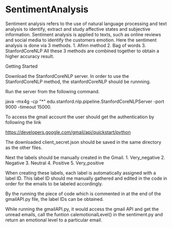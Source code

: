 # SentimentAnalysis
Sentiment analysis refers to the use of natural language processing and text analysis to identify, extract and study affective
states and subjective information. Sentiment analysis is applied to texts, such as online reviews and social media to identify the customers emotion.
Here the sentiment analysis is done via 3 methods.
	1. Afinn method
	2. Bag of words
	3. StanfordCoreNLP
All these 3 methods are combined together to obtain a higher accuracy result.

Getting Started

Download the StanfordCoreNLP server.
In order to use the StanfordCoreNLP method, the stanfordCoreNLP should be runnning.

Run the server from the following command.


java -mx4g -cp "*" edu.stanford.nlp.pipeline.StanfordCoreNLPServer -port 9000 -timeout 15000.


To access the gmail account the user should get the authentication by following the link


https://developers.google.com/gmail/api/quickstart/python


The downloaded client_secret.json should be saved in the same directory as the other files.


Next the labels should be manually created in the Gmail.
	1. Very_negative
	2. Negative
	3. Neutral
	4. Positive
	5. Very_positive

When creating these labels, each label is automatically assigned with a label ID.
This label ID should me manually gathered and edited in the code in order for the emails to be labeled accordingly.

By the running the piece of code which is commented in at the end of the gmailAPI.py file, the label IDs can be obtained.

While running the gmailAPI.py, it would access the gmail API and get the unread emails, call the funtion calemotionalLevel() in the sentiment.py and return an emotional level to a particular email.
